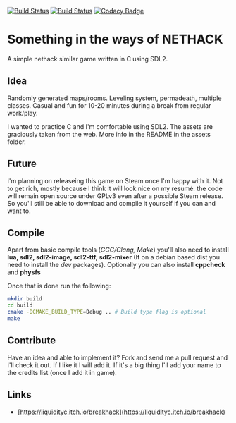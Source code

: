 [![Build Status](https://travis-ci.org/LiquidityC/breakhack.svg?branch=master)](https://travis-ci.org/LiquidityC/breakhack)
[![Build Status](https://ci.appveyor.com/api/projects/status/2nvna97cmm4cf535?svg=true)](https://ci.appveyor.com/project/LiquidityC/breakhack)
[![Codacy Badge](https://api.codacy.com/project/badge/Grade/fc02d56fa7194e61b2c7d260fd2e4186)](https://www.codacy.com/app/LiquidityC/breakhack?utm_source=github.com&amp;utm_medium=referral&amp;utm_content=LiquidityC/breakhack&amp;utm_campaign=Badge_Grade)
<!--[![Coverity Scan](https://scan.coverity.com/projects/15218/badge.svg)](https://scan.coverity.com/projects/liquidityc-breakhack)-->

Something in the ways of NETHACK
================================

A simple nethack similar game written in C using SDL2.

Idea
----
Randomly generated maps/rooms. Leveling system, permadeath,
multiple classes. Casual and fun for 10-20 minutes during a break
from regular work/play.

I wanted to practice C and I'm comfortable using SDL2. The assets
are graciously taken from the web. More info in the README in the
assets folder.

Future
------
I'm planning on releaseing this game on Steam once I'm happy with it.
Not to get rich, mostly because I think it will look nice on my resumé.
the code will remain open source under GPLv3 even after a possible Steam
release. So you'll still be able to download and compile it yourself if you
can and want to.

Compile
-------
Apart from basic compile tools (*GCC/Clang, Make*) you'll also need to install **lua, sdl2, sdl2-image, sdl2-ttf, sdl2-mixer** (If on a debian based dist you need to install the *dev* packages).
Optionally you can also install **cppcheck** and **physfs**

Once that is done run the following:
```bash
mkdir build
cd build
cmake -DCMAKE_BUILD_TYPE=Debug .. # Build type flag is optional
make
```

Contribute
----------
Have an idea and able to implement it? Fork and send me a pull request and
I'll check it out. If I like it I will add it. If it's a big thing I'll add 
your name to the credits list (once I add it in game).

Links
-----

- [https://liquidityc.itch.io/breakhack](https://liquidityc.itch.io/breakhack)
